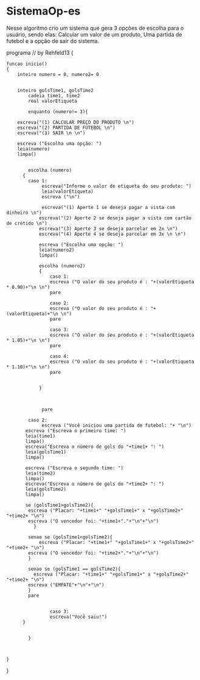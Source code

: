 # SistemaOp-es
Nesse algoritmo crio um sistema que gera 3 opções de escolha para o usuário, sendo elas: Calcular um valor de um produto, Uma partida de futebol e a opção de sair do sistema.





programa
 // by Rehfeld13
{
	
	funcao inicio()
	{
		inteiro numero = 0, numero2= 0
		
		
		inteiro golsTime1, golsTime2
        	cadeia time1, time2
        	real valorEtiqueta

        	enquanto (numero!= 3){
	
		escreva("(1) CALCULAR PREÇO DO PRODUTO \n")
		escreva("(2) PARTIDA DE FUTEBOL \n")
		escreva("(3) SAIR \n \n")

		escreva ("Escolha uma opção: ")
		leia(numero)
		limpa() 
        	

        	escolha (numero)
          {
          	caso 1: 
          	     escreva("Informe o valor de etiqueta do seu produto: ")
          	     leia(valorEtiqueta)
          	     escreva ("\n")

          	     escreva("(1) Aperte 1 se deseja pagar a vista com dinheiro \n")
				escreva("(2) Aperte 2 se deseja pagar a vista com cartão de crétido \n")
				escreva("(3) Aperte 3 se deseja parcelar em 2x \n")
				escreva("(4) Aperte 4 se deseja parcelar em 3x \n \n")

				escreva ("Escolha uma opção: ")
				leia(numero2)
				limpa()

				escolha (numero2)
				{
					caso 1:
					escreva ("O valor do seu produto é : "+(valorEtiqueta * 0.90)+"\n \n")
					pare

					caso 2:
					escreva ("O valor do seu produto é : "+(valorEtiqueta)+"\n \n")
					pare

					caso 3:
					escreva ("O valor do seu produto é : "+(valorEtiqueta * 1.05)+"\n \n")
					pare

					caso 4:
					escreva ("O valor do seu produto é : "+(valorEtiqueta * 1.10)+"\n \n")
					pare
				
				
				}
          	     
          	     
          	     
          	     pare

          	caso 2: 
          	     escreva ("Você iniciou uma partida de futebol: "+ "\n")
	       escreva ("Escreva o primeiro time: ")
	       leia(time1)
	       limpa()
	       escreva("Escreva o número de gols do "+time1+ ": ")
	       leia(golsTime1)
	       limpa()

	       escreva ("Escreva o segundo time: ")
	       leia(time2)
	       limpa()
	       escreva("Escreva o número de gols do "+time2+ ": ")
	       leia(golsTime2)
	       limpa()

	       se (golsTime1>golsTime2){
	       	escreva ("Placar: "+time1+" "+golsTime1+" x "+golsTime2+" "+time2+ "\n")
	       	escreva ("O vencedor foi: "+time1+"."+"\n"+"\n")
	          }

	       	senao se (golsTime1<golsTime2){
	       		escreva ("Placar: "+time1+" "+golsTime1+" x "+golsTime2+" "+time2+ "\n")
	       	escreva ("O vencedor foi: "+time2+"."+"\n"+"\n")
	       	}
	       	
	       	senao se (golsTime1 == golsTime2){ 
	          escreva ("Placar: "+time1+" "+golsTime1+" x "+golsTime2+" "+time2+ "\n")
	       	escreva ("EMPATE"+"\n"+"\n")
	       	}
	       	pare
                    

                    caso 3:
                    escreva("Você saiu!")
          }

		
        	}


        	
	}
}
